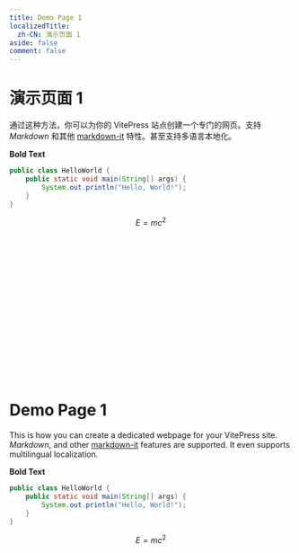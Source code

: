 ```yaml
---
title: Demo Page 1
localizedTitle:
  zh-CN: 演示页面 1
aside: false
comment: false
---
```


<script setup>
import { watchEffect, ref } from 'vue'
import { useI18n } from '@/utils/i18n'

const { currentLang } = useI18n()
const showZh = ref(false)

watchEffect(() => {
  showZh.value = currentLang.value === 'zh-CN'
})
</script>

<div v-if="showZh">

# 演示页面 1

通过这种方法，你可以为你的 VitePress 站点创建一个专门的网页。支持 *Markdown* 和其他 [markdown-it](https://github.com/markdown-it/markdown-it) 特性。甚至支持多语言本地化。

**Bold Text**

```java
public class HelloWorld {
    public static void main(String[] args) {
        System.out.println("Hello, World!");
    }
}
```

$$
E = mc^2
$$

<br/>
<br/>
<br/>
<br/>
<br/>
<br/>
<br/>
<br/>
<br/>
<br/>
<br/>
<br/>
<br/>
<br/>
<br/>
</div>

<div v-else>

# Demo Page 1
  
This is how you can create a dedicated webpage for your VitePress site. *Markdown*, and other [markdown-it](https://github.com/markdown-it/markdown-it) features are supported. It even supports multilingual localization.

**Bold Text**

```java
public class HelloWorld {
    public static void main(String[] args) {
        System.out.println("Hello, World!");
    }
}
```

$$
E = mc^2
$$

<br/>
<br/>
<br/>
<br/>
<br/>
<br/>
<br/>
<br/>
<br/>
<br/>
<br/>
<br/>
<br/>
<br/>
<br/>
</div>
